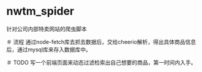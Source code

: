 # nwtm_spider
针对公司内部特卖网站的爬虫脚本

＃ 流程
通过node-fetch库去抓去数据后，交给cheerio解析，得出具体商品信息后，通过mysql库来存入数据库中。

＃ TODO
写一个前端页面来动态过滤检索出自己想要的商品，第一时间内入手。
